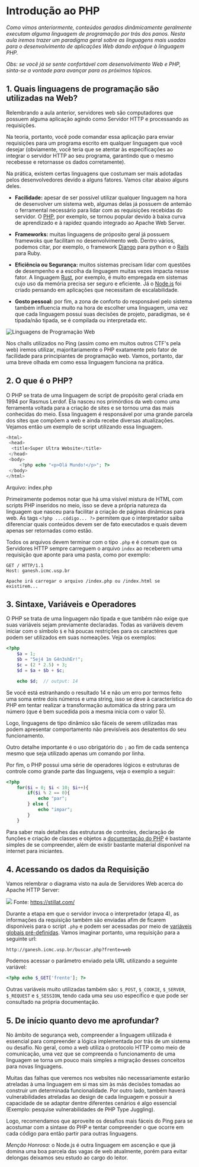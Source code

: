 # Introdução ao PHP

*Como vimos anteriormente, conteúdos gerados dinâmicamente geralmente executam alguma linguagem de programação por trás dos panos. Nesta aula iremos trazer um paradigma geral sobre as linguagens mais usadas para o desenvolvimento de aplicações Web dando enfoque à linguagem PHP.*

*Obs: se você já se sente confortável com desenvolvimento Web e PHP, sinta-se a vontade para avançar para os próximos tópicos.*

## 1. Quais linguagens de programação são utilizadas na Web?

Relembrando a aula anterior, servidores web são computadores que possuem alguma aplicação agindo como Servidor HTTP e processando as requisições.

Na teoria, portanto, você pode comandar essa aplicação para enviar requisições para um programa escrito em qualquer linguagem que você desejar (obviamente, você teria que se atentar às especificações ao integrar o servidor HTTP ao seu programa, garantindo que o mesmo recebesse e retornasse os dados corretamente).

Na prática, existem certas linguagens que costumam ser mais adotadas pelos desenvolvedores devido a alguns fatores. Vamos citar abaixo alguns deles.

* **Facilidade:** apesar de ser possível utilizar qualquer linguagem na hora de desenvolver um sistema web, algumas delas já possuem de antemão o ferramental necessário para lidar com as requisições recebidas do servidor. O [PHP](https://www.php.net/manual/pt_BR/intro-whatis.php), por exemplo, se tornou popular devido à baixa curva de aprendizado e à rapidez quando integrado ao Apache Web Server.

* **Frameworks:** muitas linguagens de próposito geral já possuem framewoks que facilitam no desenvolvimento web. Dentro vários, podemos citar, por exemplo, o framework [Django](https://www.djangoproject.com) para python e o [Rails](https://rubyonrails.org/) para Ruby.

* **Eficiência ou Segurança:** muitos sistemas precisam lidar com questões de desempenho e a escolha da linguagem muitas vezes impacta nesse fator. A linguagem [Rust](https://www.rust-lang.org/pt-BR), por exemplo, é muito empregada em sistemas cujo uso da memória precisa ser seguro e eficiente. Já o [Node.js](https://nodejs.org/en/) foi criado pensando em aplicações que necessitam de escalabilidade.

* **Gosto pessoal:** por fim, a zona de conforto do responsável pelo sistema também influencia muito na hora de escolher uma linguagem, uma vez que cada linguagem possui suas decisões de projeto, paradigmas, se é tipada/não tipada, se é compilada ou interpretada etc.

![Linguagens de Programação Web](https://i.imgur.com/c19QBDB.png)

Nos challs utilizados no Ping \(assim como em muitos outros CTF's pela web\) iremos utilizar, majoritariamente o PHP exatamente pelo fator de facilidade para principiantes de programação web. Vamos, portanto, dar uma breve olhada em como essa linguagem funciona na prática.

## 2. O que é o PHP?

O PHP se trata de uma linguagem de script de propósito geral criada em 1994 por Rasmus Lerdof. Ela nasceu nos primórdios da web como uma ferramenta voltada para a criação de sites e se tornou uma das mais conhecidas do meio. Essa linguagem é responsável por uma grande parcela dos sites que compõem a web e ainda recebe diversas atualizações. Vejamos então um exemplo de script utilizando essa linguagem.

```php
<html>
 <head>
  <title>Super Ultra Website</title>
 </head>
 <body>
     <?php echo "<p>Olá Mundo!</p>"; ?>
 </body>
</html>
```

Arquivo: index.php

Primeiramente podemos notar que há uma visível mistura de HTML com scripts PHP inseridos no meio, isso se deve a própria natureza da linguagem que nasceu para facilitar a criação de páginas dinâmicas para web. As tags `<?php ...código... ?>` permitem que o interpretador saiba diferenciar quais conteúdos devem ser de fato executados e quais devem apenas ser retornadas como estão.

Todos os arquivos devem terminar com o tipo `.php` e é comum que os Servidores HTTP sempre carreguem o arquivo `index` ao receberem uma requisição que aponte para uma pasta, como por exemplo:

```
GET / HTTP/1.1
Host: ganesh.icmc.usp.br

Apache irá carregar o arquivo /index.php ou /index.html se existirem...
```

## 3. Sintaxe, Variáveis e Operadores

O PHP se trata de uma linguagem não tipada e que também não exige que suas variáveis sejam previamente declaradas. Todas as variáveis devem iniciar com o símbolo `$` e há poucas restrições para os caractéres que podem ser utilizados em suas nomeações. Veja os exemplos:

```php
<?php
    $a = 1;
    $b = "5ej4 1m G4n3shEr!";
    $c = (2 * 2.5) + 3;
    $d = $a + $b + $c;

    echo $d;  // output: 14
```

Se você está estranhando o resultado 14 e não um erro por termos feito uma soma entre dois números e uma string, isso se deve à característica do PHP em tentar realizar a transformação automática da string para um número (que é bem sucedida pois a mesma inicia com o valor 5). 

Logo, linguagens de tipo dinâmico são fáceis de serem utilizadas mas podem apresentar comportamento não previsíveis aos desatentos do seu funcionamento.

Outro detalhe importante é o uso obrigatório do `;` ao fim de cada sentença mesmo que seja utilizado apenas um comando por linha.

Por fim, o PHP possui uma série de operadores lógicos e estruturas de controle como grande parte das linguagens, veja o exemplo a seguir:

```php
<?php
    for($i = 0; $i < 10; $i++){
        if($i % 2 == 0){ 
            echo "par";
        } else {
            echo "impar";
        } 
    }
```

Para saber mais detalhes das estruturas de controles, declaração de funções e criação de classes e objetos a [documentação do PHP](https://www.php.net/manual/pt_BR/langref.php) é bastante simples de se compreender, além de existir bastante material disponível na internet para iniciantes.

## 4. Acessando os dados da Requisição

Vamos relembrar o diagrama visto na aula de Servidores Web acerca do Apache HTTP Server:

![](https://s3.amazonaws.com/stillat/img/ch1_request_lifecycle.png)
Fonte: https://stillat.com/

Durante a etapa em que o servidor invoca o interpretador \(etapa 4\), as informações da requisição também são enviadas afim de ficarem disponíveis para o script `.php` e podem ser acessadas por meio de [variáveis globais pré-definidas](https://www.php.net/manual/pt_BR/reserved.variables.php). Vamos imaginar portanto, uma requisição para a seguinte url:

```
http://ganesh.icmc.usp.br/buscar.php?frente=web
```

Podemos acessar o parâmetro enviado pela URL utilizando a seguinte variável:

```php
<?php echo $_GET['frente']; ?>
```
 
Outras variáveis muito utilizadas também são: `$_POST`, `$_COOKIE`, `$_SERVER`, `$_REQUEST` e `$_SESSION`, tendo cada uma seu uso específico e que pode ser consultado na própria documentação.

## 5. De início quanto devo me aprofundar?

No âmbito de segurança web, compreender a linguagem utilizada é essencial para compreender a lógica implementada por trás de um sistema ou desafio. No geral, como a web utiliza o protocolo HTTP como meio de comunicação, uma vez que se compreenda o funcionamento de uma linguagem se torna um pouco mais simples a migração desses conceitos para novas linguagens.

Muitas das falhas que veremos nos websites não necessariamente estarão atreladas à uma linguagem em si mas sim às más decisões tomadas ao construir um determinada funcionalidade. Por outro lado, também haverá vulnerabilidades atreladas ao design de cada linguagem e possuir a capacidade de se adaptar dentre diferentes cenários é algo essencial (Exemplo: pesquise vulnerabilidades de PHP Type Juggling).

Logo, recomendamos que aproveite os desafios mais fáceis do Ping para se acostumar com a sintaxe do PHP e tentar compreender o que ocorre em cada código para então partir para outras linguagens.

*Menção Honrosa:* o Node.js é outra linguagem em ascenção e que já domina uma boa parcela das vagas de web atualmente, porém para evitar delongas deixamos seu estudo ao cargo do leitor.
